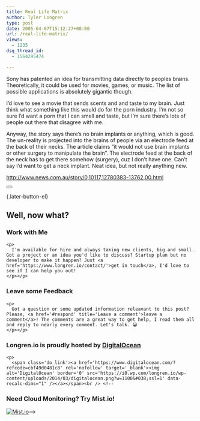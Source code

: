 ```yaml
---
title: Real Life Matrix
author: Tyler Longren
type: post
date: 2005-04-07T15:12:27+00:00
url: /real-life-matrix/
views:
  - 1235
dsq_thread_id:
  - 1564295474

---
```

Sony has patented an idea for transmitting data directly to peoples brains. Theoretically, it could be used for movies, games, or music. The list of possible applications is absolutely gigantic though.

I&#8217;d love to see a movie that sends scents and and taste to my brain. Just think what something like this would do for the porn industry. I&#8217;m not so sure I&#8217;d want a porn that I can smell and taste, but I&#8217;m sure there&#8217;s lots of people out there that disagree with me.

Anyway, the story says there&#8217;s no brain implants or anything, which is good. The un-reality is projected into the brains of people via an electrode feed at the back of their necks. The article claims &#8220;it would not use brain implants or other surgery to manipulate the brain&#8221;. The electrode feed at the back of the neck has to get there somehow (surgery), cuz I don&#8217;t have one. Can&#8217;t say I&#8217;d want to get a neck implant. Neat idea, but not really anything new.

<http://www.news.com.au/story/0,10117,12780383-13762,00.html> 

<div class="wpulike wpulike-default " >
  <div class="wp_ulike_general_class wp_ulike_is_not_liked">
    <button type="button"
					aria-label="Like Button"
					data-ulike-id="1778"
					data-ulike-nonce="e8e249aa6f"
					data-ulike-type="likeThis"
					data-ulike-template="wpulike-default"
					data-ulike-display-likers="0"
					data-ulike-disable-pophover="0"
					class="wp_ulike_btn wp_ulike_put_image wp_likethis_1778"></button><span class="count-box"></span>
  </div>
</div>

[][1]{.later-button-el}

<div class='what-next'>
  <h2>
    Well, now what?
  </h2>
  
  <div class='hire'>
    <h3>
      Work with Me
    </h3>
    
    <p>
      I'm available for hire and always taking new clients, big and small. Got a project or an idea you'd like to discuss? Startup plan but no developer to make it happen? Just <a href='https://www.longren.io/contact/'>get in touch</a>, I'd love to see if I can help you out!
    </p></p>
  </div>
  
  <div class='hire'>
    <h3>
      Leave some Feedback
    </h3>
    
    <p>
      Got a question or some updated information releavant to this post? Please, <a href='#respond' title='Leave a comment'>leave a comment</a>! The comments are a great way to get help, I read them all and reply to nearly every comment. Let's talk. 😀
    </p></p>
  </div>
  
  <div class='now-what-bottom-ad'>
    <h3>
      Longren.io is proudly hosted by <a href='https://www.digitalocean.com/?refcode=cbf49d0481c8'>DigitalOcean</a>
    </h3>
    
    <p>
      <span class='do_link'><a href='https://www.digitalocean.com/?refcode=cbf49d0481c8' rel='nofollow' target='_blank'><img alt='DigitalOcean' border='0' src='https://i0.wp.com/longren.io/wp-content/uploads/2014/03/digitalocean.png?w=1100&#038;ssl=1' data-recalc-dims="1" /></a></span><br /> <!--

<h3>Need Cloud Monitoring? Try Mist.io!</h3>

<span class='do_link'><a href='http://mist.io/?ref=tyler' rel='nofollow' target='_blank'><img alt='Mist.io' border='0' src='https://i0.wp.com/longren.io/wp-content/uploads/2014/04/mistio.jpg?w=1100&#038;ssl=1' data-recalc-dims="1"></a></span>--></div> </div>

 [1]: #